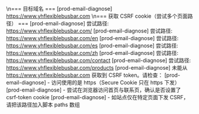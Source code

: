 \n=== 目标域名 ===
[prod-email-diagnose] https://www.yhflexiblebusbar.com
\n=== 获取 CSRF cookie（尝试多个页面路径） ===
[prod-email-diagnose] 尝试路径: https://www.yhflexiblebusbar.com/
[prod-email-diagnose] 尝试路径: https://www.yhflexiblebusbar.com/en
[prod-email-diagnose] 尝试路径: https://www.yhflexiblebusbar.com/es
[prod-email-diagnose] 尝试路径: https://www.yhflexiblebusbar.com/zh
[prod-email-diagnose] 尝试路径: https://www.yhflexiblebusbar.com/contact
[prod-email-diagnose] 尝试路径: https://www.yhflexiblebusbar.com/products
[prod-email-diagnose] 未能从 https://www.yhflexiblebusbar.com 获取到 CSRF token。请检查：
[prod-email-diagnose] - 访问使用的是 https（Secure Cookie 只在 https 下发）
[prod-email-diagnose] - 尝试在浏览器访问首页与联系页，确认是否设置了 csrf-token cookie
[prod-email-diagnose] - 如站点仅在特定页面下发 CSRF，请把该路径加入脚本 paths 数组
